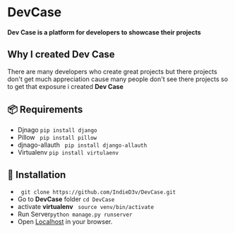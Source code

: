 # DevCase
#### Dev Case is a platform for developers to showcase their projects

## Why I created Dev Case
There are many developers who create great projects but there projects don't get much appreciation cause many people don't see there projects so to get that exposure i created __Dev Case__

## 📦 Requirements
* Djnago `pip install django`
* Pillow ` pip install pillow`
* djnago-allauth ` pip install django-allauth`
* Virtualenv `pip install virtulaenv`

## 📩 Installation
- ` git clone https://github.com/IndieD3v/DevCase.git`
- Go to __DevCase__ folder `cd DevCase`
- activate **virtualenv** ` source venv/bin/activate`
- Run Server`python manage.py runserver`
- Open [Localhost](http://127.0.0.1:8000/home) in your browser.



